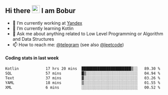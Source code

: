 ## Hi there <img src="https://media.giphy.com/media/hvRJCLFzcasrR4ia7z/giphy.gif" width="25px" height="25px"> I am Bobur

- 💼 I’m currently working at [Yandex](https://yandex.ru/)
- 🌱 I’m currently learning Kotlin
- 💬 Ask me about anything related to Low Level Programming or Algorithm and Data Structures
- 📫 How to reach me: [@telegram](https://t.me/octoant) (see also [@leetcode](https://leetcode.com/octoant/))    

#### Coding stats in last week

<!--START_SECTION:waka-->

```txt
Kotlin            17 hrs 20 mins  ██████████████████████▒░░   89.30 %
SQL               57 mins         █▒░░░░░░░░░░░░░░░░░░░░░░░   04.94 %
Text              37 mins         ▓░░░░░░░░░░░░░░░░░░░░░░░░   03.26 %
YAML              18 mins         ▒░░░░░░░░░░░░░░░░░░░░░░░░   01.55 %
XML               6 mins          ░░░░░░░░░░░░░░░░░░░░░░░░░   00.52 %
```

<!--END_SECTION:waka-->
